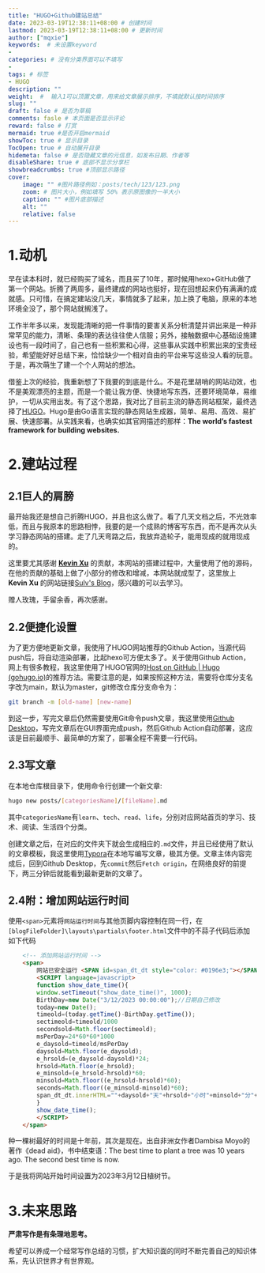 ```yaml
---
title: "HUGO+Github建站总结" 
date: 2023-03-19T12:38:11+08:00 # 创建时间
lastmod: 2023-03-19T12:38:11+08:00 # 更新时间
author: ["mqxie"]
keywords:  # 未设置keyword
- 
categories: # 没有分类界面可以不填写
- 
tags: # 标签
- HUGO
description: ""
weight:  #  输入1可以顶置文章，用来给文章展示排序，不填就默认按时间排序
slug: ""
draft: false # 是否为草稿
comments: fasle # 本页面是否显示评论
reward: false # 打赏
mermaid: true #是否开启mermaid
showToc: true # 显示目录
TocOpen: true # 自动展开目录
hidemeta: false # 是否隐藏文章的元信息，如发布日期、作者等
disableShare: true # 底部不显示分享栏
showbreadcrumbs: true #顶部显示路径
cover:
    image: "" #图片路径例如：posts/tech/123/123.png
    zoom: # 图片大小，例如填写 50% 表示原图像的一半大小
    caption: "" #图片底部描述
    alt: ""
    relative: false
---
```


# 1.动机

早在读本科时，就已经购买了域名，而且买了10年，那时候用hexo+GitHub做了第一个网站。折腾了两周多，最终建成的网站也挺好，现在回想起来仍有满满的成就感。只可惜，在搞定建站没几天，事情就多了起来，加上换了电脑，原来的本地环境全没了，那个网站就搁浅了。

工作半年多以来，发现能清晰的把一件事情的要害关系分析清楚并讲出来是一种非常罕见的能力，清晰、条理的表达往往使人信服；另外，接触数据中心基础设施建设也有一段时间了，自己也有一些积累和心得，这些事从实践中积累出来的宝贵经验，希望能好好总结下来，恰恰缺少一个相对自由的平台来写这些没人看的玩意。于是，再次萌生了建一个个人网站的想法。

借鉴上次的经验，我重新想了下我要的到底是什么。不是花里胡哨的网站动效，也不是美观漂亮的主题，而是一个能让我方便、快捷地写东西，还要环境简单，易维护，一切从实用出发。有了这个思路，我对比了目前主流的静态网站框架，最终选择了[HUGO](https://gohugo.io/)。Hugo是由Go语言实现的静态网站生成器，简单、易用、高效、易扩展、快速部署。从实践来看，也确实如其官网描述的那样：**The world’s fastest framework for building websites.**

# 2.建站过程

## 2.1巨人的肩膀

最开始我还是想自己折腾HUGO，并且也这么做了。看了几天文档之后，不光效率低，而且与我原本的思路相悖，我要的是一个成熟的博客写东西，而不是再次从头学习静态网站的搭建。走了几天弯路之后，我放弃造轮子，能用现成的就用现成的。

这里要尤其感谢 [**Kevin Xu**](https://github.com/xyming108/) 的贡献，本网站的搭建过程中，大量使用了他的源码，在他的贡献的基础上做了小部分的修改和增减，本网站就成型了，这里放上 **Kevin Xu** 的网站链接[Sulv's Blog](https://www.sulvblog.cn/)，感兴趣的可以去学习。

赠人玫瑰，手留余香，再次感谢。

## 2.2便捷化设置

为了更方便地更新文章，我使用了HUGO网站推荐的Github Action，当源代码push后，将自动渲染部署，比起hexo可方便太多了。关于使用Github Action，网上有很多教程，我这里使用了HUGO官网的[Host on GitHub | Hugo (gohugo.io)](https://gohugo.io/hosting-and-deployment/hosting-on-github/)的推荐方法。需要注意的是，如果按照这种方法，需要将仓库分支名字改为main，默认为master，git修改仓库分支命令为：

```bash
git branch -m [old-name] [new-name]
```

到这一步，写完文章后仍然需要使用Git命令push文章，我这里使用[Github Desktop](https://desktop.github.com/)，写完文章后在GUI界面完成push，然后Github Action自动部署，这应该是目前最顺手、最简单的方案了，部署全程不需要一行代码。

## 2.3写文章

在本地仓库根目录下，使用命令行创建一个新文章:

```bash
hugo new posts/[categoriesName]/[fileName].md
```

其中`categoriesName`有`learn`、`tech`、`read`、`life`，分别对应网站首页的学习、技术、阅读、生活四个分类。

创建文章之后，在对应的文件夹下就会生成相应的`.md`文件，并且已经使用了默认的文章模板，我这里使用[Typora](https://typora.io/)在本地写编写文章，极其方便。文章主体内容完成后，回到Github Desktop，先`commit`然后`Fetch origin`，在网络良好的前提下，两三分钟后就能看到最新更新的文章了。

## 2.4附：增加网站运行时间

使用`<span>`元素将`网站运行时间`与其他页脚内容控制在同一行，在`[blogFileFolder]\layouts\partials\footer.html`文件中的不蒜子代码后添加如下代码

```html
    <!-- 添加网站运行时间 -->
    <span>
        网站已安全运行 <SPAN id=span_dt_dt style="color: #0196e3;"></SPAN> 
        <SCRIPT language=javascript>
        function show_date_time(){
        window.setTimeout("show_date_time()", 1000);
        BirthDay=new Date("3/12/2023 00:00:00");//日期自己修改
        today=new Date();
        timeold=(today.getTime()-BirthDay.getTime());
        sectimeold=timeold/1000
        secondsold=Math.floor(sectimeold);
        msPerDay=24*60*60*1000
        e_daysold=timeold/msPerDay
        daysold=Math.floor(e_daysold);
        e_hrsold=(e_daysold-daysold)*24;
        hrsold=Math.floor(e_hrsold);
        e_minsold=(e_hrsold-hrsold)*60;
        minsold=Math.floor((e_hrsold-hrsold)*60);
        seconds=Math.floor((e_minsold-minsold)*60);
        span_dt_dt.innerHTML=""+daysold+"天"+hrsold+"小时"+minsold+"分"+seconds+"秒";
        }
        show_date_time();
        </SCRIPT>
    </span>
```

种一棵树最好的时间是十年前，其次是现在。出自非洲女作者Dambisa Moyo的著作《dead aid》，书中结束语：The best time to plant a tree was 10 years ago. The second best time is now.

于是我将网站开始时间设置为2023年3月12日植树节。



# 3.未来思路

**严肃写作是有条理地思考。**

希望可以养成一个经常写作总结的习惯，扩大知识面的同时不断完善自己的知识体系，先认识世界才有世界观。



